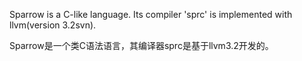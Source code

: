 Sparrow is a C-like language. Its compiler 'sprc' is implemented with llvm(version 3.2svn).

Sparrow是一个类C语法语言，其编译器sprc是基于llvm3.2开发的。
